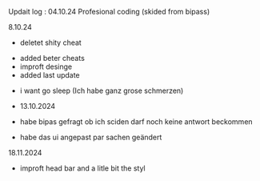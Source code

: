 Updait log :
04.10.24 
Profesional coding (skided from bipass)

8.10.24
- deletet shity cheat
+ added beter cheats
+ improft desinge 
+ added last update 
- i want go sleep (Ich habe ganz grose schmerzen)

- 13.10.2024
- habe bipas gefragt ob ich sciden darf noch keine antwort beckommen

- habe das ui angepast par sachen geändert

18.11.2024
+ improft head bar and a litle bit the styl
